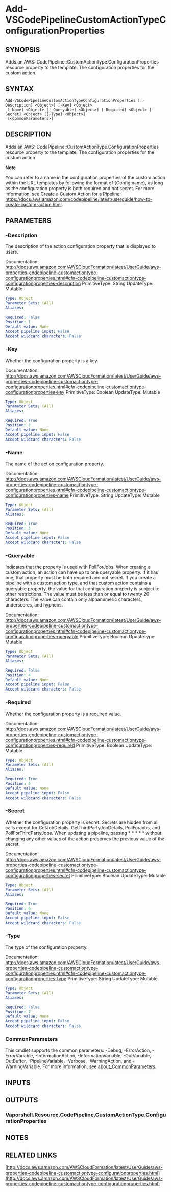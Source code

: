 # Add-VSCodePipelineCustomActionTypeConfigurationProperties

## SYNOPSIS
Adds an AWS::CodePipeline::CustomActionType.ConfigurationProperties resource property to the template.
The configuration properties for the custom action.

## SYNTAX

```
Add-VSCodePipelineCustomActionTypeConfigurationProperties [[-Description] <Object>] [-Key] <Object>
 [-Name] <Object> [[-Queryable] <Object>] [-Required] <Object> [-Secret] <Object> [[-Type] <Object>]
 [<CommonParameters>]
```

## DESCRIPTION
Adds an AWS::CodePipeline::CustomActionType.ConfigurationProperties resource property to the template.
The configuration properties for the custom action.

**Note**

You can refer to a name in the configuration properties of the custom action within the URL templates by following the format of {Config:name}, as long as the configuration property is both required and not secret.
For more information, see Create a Custom Action for a Pipeline: https://docs.aws.amazon.com/codepipeline/latest/userguide/how-to-create-custom-action.html.

## PARAMETERS

### -Description
The description of the action configuration property that is displayed to users.

Documentation: http://docs.aws.amazon.com/AWSCloudFormation/latest/UserGuide/aws-properties-codepipeline-customactiontype-configurationproperties.html#cfn-codepipeline-customactiontype-configurationproperties-description
PrimitiveType: String
UpdateType: Mutable

```yaml
Type: Object
Parameter Sets: (All)
Aliases:

Required: False
Position: 1
Default value: None
Accept pipeline input: False
Accept wildcard characters: False
```

### -Key
Whether the configuration property is a key.

Documentation: http://docs.aws.amazon.com/AWSCloudFormation/latest/UserGuide/aws-properties-codepipeline-customactiontype-configurationproperties.html#cfn-codepipeline-customactiontype-configurationproperties-key
PrimitiveType: Boolean
UpdateType: Mutable

```yaml
Type: Object
Parameter Sets: (All)
Aliases:

Required: True
Position: 2
Default value: None
Accept pipeline input: False
Accept wildcard characters: False
```

### -Name
The name of the action configuration property.

Documentation: http://docs.aws.amazon.com/AWSCloudFormation/latest/UserGuide/aws-properties-codepipeline-customactiontype-configurationproperties.html#cfn-codepipeline-customactiontype-configurationproperties-name
PrimitiveType: String
UpdateType: Mutable

```yaml
Type: Object
Parameter Sets: (All)
Aliases:

Required: True
Position: 3
Default value: None
Accept pipeline input: False
Accept wildcard characters: False
```

### -Queryable
Indicates that the property is used with PollForJobs.
When creating a custom action, an action can have up to one queryable property.
If it has one, that property must be both required and not secret.
If you create a pipeline with a custom action type, and that custom action contains a queryable property, the value for that configuration property is subject to other restrictions.
The value must be less than or equal to twenty 20 characters.
The value can contain only alphanumeric characters, underscores, and hyphens.

Documentation: http://docs.aws.amazon.com/AWSCloudFormation/latest/UserGuide/aws-properties-codepipeline-customactiontype-configurationproperties.html#cfn-codepipeline-customactiontype-configurationproperties-queryable
PrimitiveType: Boolean
UpdateType: Mutable

```yaml
Type: Object
Parameter Sets: (All)
Aliases:

Required: False
Position: 4
Default value: None
Accept pipeline input: False
Accept wildcard characters: False
```

### -Required
Whether the configuration property is a required value.

Documentation: http://docs.aws.amazon.com/AWSCloudFormation/latest/UserGuide/aws-properties-codepipeline-customactiontype-configurationproperties.html#cfn-codepipeline-customactiontype-configurationproperties-required
PrimitiveType: Boolean
UpdateType: Mutable

```yaml
Type: Object
Parameter Sets: (All)
Aliases:

Required: True
Position: 5
Default value: None
Accept pipeline input: False
Accept wildcard characters: False
```

### -Secret
Whether the configuration property is secret.
Secrets are hidden from all calls except for GetJobDetails, GetThirdPartyJobDetails, PollForJobs, and PollForThirdPartyJobs.
When updating a pipeline, passing * * * * * without changing any other values of the action preserves the previous value of the secret.

Documentation: http://docs.aws.amazon.com/AWSCloudFormation/latest/UserGuide/aws-properties-codepipeline-customactiontype-configurationproperties.html#cfn-codepipeline-customactiontype-configurationproperties-secret
PrimitiveType: Boolean
UpdateType: Mutable

```yaml
Type: Object
Parameter Sets: (All)
Aliases:

Required: True
Position: 6
Default value: None
Accept pipeline input: False
Accept wildcard characters: False
```

### -Type
The type of the configuration property.

Documentation: http://docs.aws.amazon.com/AWSCloudFormation/latest/UserGuide/aws-properties-codepipeline-customactiontype-configurationproperties.html#cfn-codepipeline-customactiontype-configurationproperties-type
PrimitiveType: String
UpdateType: Mutable

```yaml
Type: Object
Parameter Sets: (All)
Aliases:

Required: False
Position: 7
Default value: None
Accept pipeline input: False
Accept wildcard characters: False
```

### CommonParameters
This cmdlet supports the common parameters: -Debug, -ErrorAction, -ErrorVariable, -InformationAction, -InformationVariable, -OutVariable, -OutBuffer, -PipelineVariable, -Verbose, -WarningAction, and -WarningVariable. For more information, see [about_CommonParameters](http://go.microsoft.com/fwlink/?LinkID=113216).

## INPUTS

## OUTPUTS

### Vaporshell.Resource.CodePipeline.CustomActionType.ConfigurationProperties
## NOTES

## RELATED LINKS

[http://docs.aws.amazon.com/AWSCloudFormation/latest/UserGuide/aws-properties-codepipeline-customactiontype-configurationproperties.html](http://docs.aws.amazon.com/AWSCloudFormation/latest/UserGuide/aws-properties-codepipeline-customactiontype-configurationproperties.html)

